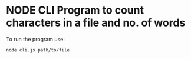# NODE CLI Program to count characters in a file and no. of words

To run the program use:
```
node cli.js path/to/file
```